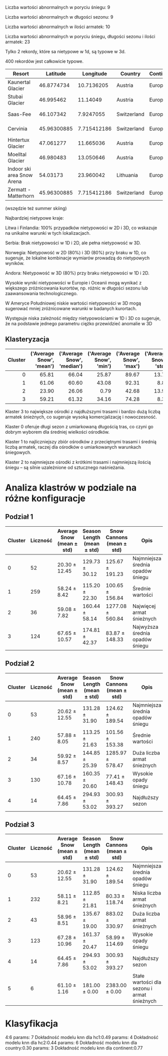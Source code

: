 Liczba wartości abnormalnych w poryciu śniegu: 9

Liczba wartości abnormalnych w długości sezonu: 9

Liczba wartości abnormalnych w ilości armatek: 10

Liczba wartości abnormalnych w poryciu śniegu, długości sezonu i ilości armatek: 23

Tylko 2 rekordy, które sa nietypowe w 1d, są typowe w 3d.

400 rekordów jest całkowicie typowe.


|Resort                   |Latitude   |Longitude  |Country    |Continent|Season          |
|-------------------------|-----------|-----------|-----------|------|----------------|
|Kaunertal Glacier        |46.8774734 |10.7136205 |Austria    |Europe|September - June|
|Stubai Glacier           |46.995462  |11.14049   |Austria    |Europe|September - June|
|Saas-Fee                 |46.107342  |7.9247055  |Switzerland|Europe|July - April    |
|Cervinia                 |45.96300885|7.715412186|Switzerland|Europe|Year-round      |
|Hintertux Glacier        |47.061277  |11.665036  |Austria    |Europe|Year-round      |
|Moelltal Glacier         |46.980483  |13.050646  |Austria    |Europe|June - May      |
|Indoor ski area Snow Arena|54.03173   |23.960042  |Lithuania  |Europe|Year-round      |
|Zermatt - Matterhorn     |45.96300885|7.715412186|Switzerland|Europe|Year-round      |
(wszędzie też summer skiing)


Najbardziej nietypowe kraje:

Litwa i Finlandia: 100% przypadków nietypowości w 2D i 3D, co wskazuje na unikalne warunki w tych lokalizacjach.

Serbia: Brak nietypowości w 1D i 2D, ale pełna nietypowość w 3D.

Norwegia: Nietypowość w 2D (80%) i 3D (80%) przy braku w 1D, co sugeruje, że lokalne kombinacje wymiarów prowadzą do nietypowych wyników.

Andora: Nietypowość w 3D (80%) przy braku nietypowości w 1D i 2D.

Wysokie wyniki nietypowości w Europie i Oceanii mogą wynikać z większego zróżnicowania kurortów, np. różnic w długości sezonu lub zaawansowania technologicznego.

W Ameryce Południowej niskie wartości nietypowości w 3D mogą sugerować mniej zróżnicowane warunki w badanych kurortach.

Występuje niska zależność między nietypowościami w 1D i 3D co sugeruje, że na podstawie jednego parametru ciężko przewidzieć anomalie w 3D

## Klasteryzacja

|   Cluster | ('Average Snow', 'mean') | ('Average Snow', 'median') |   ('Average Snow', 'min') |   ('Average Snow', 'max') |   ('Average Snow', 'std') |   ('Average Snow', 'count') |   ('Season Length', 'mean') |   ('Season Length', 'median') |   ('Season Length', 'min') |   ('Season Length', 'max') |   ('Season Length', 'std') |   ('Season Length', 'count') |   ('Snow cannons', 'mean') |   ('Snow cannons', 'median') |   ('Snow cannons', 'min') |   ('Snow cannons', 'max') |   ('Snow cannons', 'std') |   ('Snow cannons', 'count') |
|----------:|-------------------------:|---------------------------:|--------------------------:|--------------------------:|--------------------------:|----------------------------:|----------------------------:|------------------------------:|---------------------------:|---------------------------:|---------------------------:|-----------------------------:|---------------------------:|-----------------------------:|--------------------------:|--------------------------:|--------------------------:|----------------------------:|
|         0 |                    65.81 |                      66.04 |                     25.87 |                     89.67 |                     13.79 |                          54 |                      217.52 |                           182 |                        181 |                        365 |                      54.91 |                           54 |                     132.17 |                          9   |                         0 |                      1060 |                    242.62 |                          54 |
|         1 |                    61.06 |                      60.60 |                     43.08 |                     92.31 |                      8.81 |                         325 |                      124.06 |                           121 |                         30 |                        151 |                      23.54 |                          325 |                     100.82 |                         10   |                         0 |                       747 |                    170.04 |                         325 |
|         2 |                    23.90 |                      26.06 |                      0.79 |                     42.68 |                     13.93 |                          62 |                      121.47 |                           121 |                         30 |                        181 |                      30.15 |                           62 |                     134.03 |                         60.5 |                         0 |                       793 |                    182.26 |                          62 |
|         3 |                    59.21 |                      61.32 |                     34.16 |                     74.28 |                      8.37 |                          30 |                      148.03 |                           151 |                        121 |                        182 |                      25.39 |                           30 |                    1358.87 |                       1074   |                       750 |                      2383 |                    577.96 |                          30 |


Klaster 3 to największe ośrodki z najdłuższymi trasami i bardzo dużą liczbą armatek śnieżnych, co sugeruje wysoką komercjalizację i nowoczesność.

Klaster 0 oferuje długi sezon z umiarkowaną długością tras, co czyni go dobrym wyborem dla średniej wielkości ośrodków.

Klaster 1 to najliczniejszy zbiór ośrodków z przeciętnymi trasami i średnią liczbą armatek, raczej dla ośrodków o umiarkowanych warunkach śniegowych.

Klaster 2 to najmniejsze ośrodki z krótkimi trasami i najmniejszą ilością śniegu – są silnie uzależnione od sztucznego naśnieżania.

# Analiza klastrów w podziale na różne konfiguracje

## Podział 1

| Cluster | Liczność | Average Snow (mean ± std) | Season Length (mean ± std) | Snow Cannons (mean ± std) | Opis |
|---------|---------|--------------------------|----------------------------|--------------------------|------|
| 0       | 52      | 20.30 ± 12.45              | 129.73 ± 30.12               | 125.67 ± 191.23            | Najmniejsza średnia opadów śniegu |
| 1       | 259     | 58.24 ± 8.42               | 115.20 ± 22.30               | 100.65 ± 156.84            | Średnie wartości |
| 2       | 36      | 59.08 ± 7.82               | 160.44 ± 58.14               | 1277.08 ± 560.84           | Najwięcej armat śnieżnych |
| 3       | 124     | 67.65 ± 10.57              | 174.81 ± 42.37               | 83.87 ± 148.33             | Najwyższa średnia opadów śniegu |

## Podział 2

| Cluster | Liczność | Average Snow (mean ± std) | Season Length (mean ± std) | Snow Cannons (mean ± std) | Opis |
|---------|---------|--------------------------|----------------------------|--------------------------|------|
| 0       | 53      | 20.62 ± 12.55              | 131.28 ± 31.90               | 124.62 ± 189.54            | Najmniejsza średnia opadów śniegu |
| 1       | 240     | 57.88 ± 8.05               | 113.25 ± 21.63               | 101.56 ± 153.38            | Średnie wartości |
| 2       | 34      | 59.92 ± 8.57               | 144.85 ± 25.39               | 1285.97 ± 578.47           | Duża liczba armat śnieżnych |
| 3       | 130     | 67.16 ± 10.78              | 160.35 ± 20.60               | 77.41 ± 148.43             | Wysokie opady śniegu |
| 4       | 14      | 64.45 ± 7.86               | 294.93 ± 53.02               | 300.93 ± 393.27            | Najdłuższy sezon |

## Podział 3

| Cluster | Liczność | Average Snow (mean ± std) | Season Length (mean ± std) | Snow Cannons (mean ± std) | Opis |
|---------|---------|--------------------------|----------------------------|--------------------------|------|
| 0       | 53      | 20.62 ± 12.55              | 131.28 ± 31.90               | 124.62 ± 189.54            | Najmniejsza średnia opadów śniegu |
| 1       | 232     | 58.11 ± 8.21               | 112.85 ± 21.81               | 80.33 ± 118.74             | Niska liczba armat śnieżnych |
| 2       | 43      | 58.96 ± 8.51               | 135.67 ± 19.00               | 883.02 ± 330.97            | Duża liczba armat śnieżnych |
| 3       | 123     | 67.28 ± 10.96              | 161.37 ± 20.47               | 58.99 ± 114.69             | Wysokie opady śniegu |
| 4       | 14      | 64.45 ± 7.86               | 294.93 ± 53.02               | 300.93 ± 393.27            | Najdłuższy sezon |
| 5       | 6       | 61.10 ± 1.16               | 181.00 ± 0.00                | 2383.00 ± 0.00             | Stałe wartości dla sezonu i armat śnieżnych |


# Klasyfikacja
4:6
params: 7 Dokładność modelu knn dla hc1:0.49
params: 4 Dokładność modelu knn dla hc2:0.44
params: 6 Dokładność modelu knn dla country:0.30
params: 3 Dokładność modelu knn dla continent:0.77



